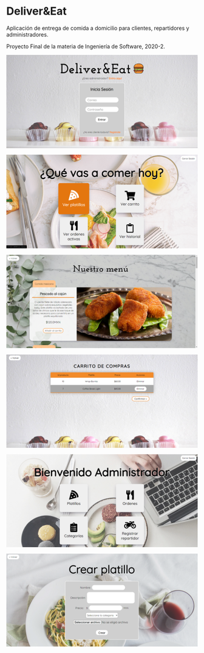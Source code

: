 # Deliver&Eat

Aplicación de entrega de comida a domicilio para clientes, repartidores y administradores.

Proyecto Final de la materia de Ingeniería de Software, 2020-2.

<p align="center">
    <img src="./static/imagenes/Readme/1.png">
</p>

<p align="center">
    <img src="./static/imagenes/Readme/2.png">
</p>

<p align="center">
    <img src="./static/imagenes/Readme/3.png">
</p>

<p align="center">
    <img src="./static/imagenes/Readme/4.png">
</p>

<p align="center">
    <img src="./static/imagenes/Readme/5.png">
</p>

<p align="center">
    <img src="./static/imagenes/Readme/6.png">
</p>
